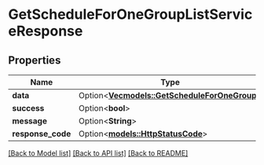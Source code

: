 # GetScheduleForOneGroupListServiceResponse

## Properties

Name | Type | Description | Notes
------------ | ------------- | ------------- | -------------
**data** | Option<[**Vec<models::GetScheduleForOneGroup>**](GetScheduleForOneGroup.md)> |  | [optional]
**success** | Option<**bool**> |  | [optional]
**message** | Option<**String**> |  | [optional]
**response_code** | Option<[**models::HttpStatusCode**](HttpStatusCode.md)> |  | [optional]

[[Back to Model list]](../README.md#documentation-for-models) [[Back to API list]](../README.md#documentation-for-api-endpoints) [[Back to README]](../README.md)


